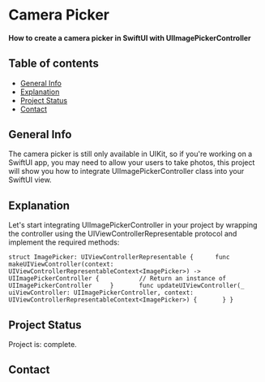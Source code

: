 # Camera Picker
#### How to create a camera picker in SwiftUI with UIImagePickerController
## Table of contents
* [General Info](#general-info)
* [Explanation](#explanation)
* [Project Status](#project-status)
* [Contact](#contact)
## General Info
The camera picker is still only available in UIKit, so if you're working on a SwiftUI app, you may need to allow your users to take photos, this project will show you how to integrate UIImagePickerController class into your SwiftUI view.
## Explanation
Let's start integrating UIImagePickerController in your project by wrapping the controller using the UIViewControllerRepresentable protocol and implement the required methods:

`struct ImagePicker: UIViewControllerRepresentable {
    
    func makeUIViewController(context: UIViewControllerRepresentableContext<ImagePicker>) -> UIImagePickerController {
 
        // Return an instance of UIImagePickerController
    }
 
    func updateUIViewController(_ uiViewController: UIImagePickerController, context: UIViewControllerRepresentableContext<ImagePicker>) {
 
    }
}`

## Project Status
Project is: complete.
## Contact
